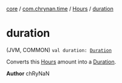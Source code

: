 [core](../../index.md) / [com.chrynan.time](../index.md) / [Hours](index.md) / [duration](./duration.md)

# duration

(JVM, COMMON) `val duration: `[`Duration`](https://kotlinlang.org/api/latest/jvm/stdlib/kotlin.time/-duration/index.html)

Converts this [Hours](index.md) amount into a [Duration](https://kotlinlang.org/api/latest/jvm/stdlib/kotlin.time/-duration/index.html).

**Author**
chRyNaN

